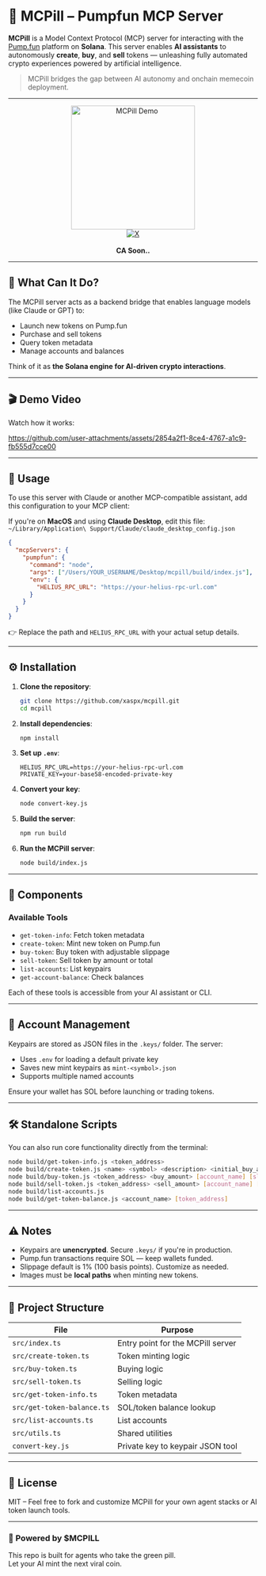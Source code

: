 
# 💊 MCPill – Pumpfun  MCP Server

**MCPill** is a Model Context Protocol (MCP) server for interacting with the [Pump.fun](https://pump.fun) platform on **Solana**. This server enables **AI assistants** to autonomously **create**, **buy**, and **sell** tokens — unleashing fully automated crypto experiences powered by artificial intelligence.

> MCPill bridges the gap between AI autonomy and onchain memecoin deployment.

---


<p align="center">
  <img src="https://raw.githack.com/xaspx/mcpill/main/scripts/mcpill.PNG" width="250" height="250" alt="MCPill Demo"> <br>
  <a href="https://x.com/mcpilldev" target="_blank"><img src="https://img.shields.io/static/v1?label=Follow%20us%20on&message=X&color=black&logo=x" alt="X"></a><br><br>
  <b>CA Soon..</b>
</p>

---

## 🧠 What Can It Do?

The MCPill server acts as a backend bridge that enables language models (like Claude or GPT) to:
- Launch new tokens on Pump.fun
- Purchase and sell tokens
- Query token metadata
- Manage accounts and balances

Think of it as **the Solana engine for AI-driven crypto interactions**.

---

## 🎬 Demo Video

Watch how it works:  

https://github.com/user-attachments/assets/2854a2f1-8ce4-4767-a1c9-fb555d7cce00

---

## 🚀 Usage

To use this server with Claude or another MCP-compatible assistant, add this configuration to your MCP client:

If you're on **MacOS** and using **Claude Desktop**, edit this file:  
`~/Library/Application\ Support/Claude/claude_desktop_config.json`

```json
{
  "mcpServers": {
    "pumpfun": {
      "command": "node",
      "args": ["/Users/YOUR_USERNAME/Desktop/mcpill/build/index.js"],
      "env": {
        "HELIUS_RPC_URL": "https://your-helius-rpc-url.com"
      }
    }
  }
}
```

👉 Replace the path and `HELIUS_RPC_URL` with your actual setup details.

---

## ⚙️ Installation

1. **Clone the repository**:
   ```bash
   git clone https://github.com/xaspx/mcpill.git
   cd mcpill
   ```

2. **Install dependencies**:
   ```bash
   npm install
   ```

3. **Set up `.env`**:
   ```env
   HELIUS_RPC_URL=https://your-helius-rpc-url.com
   PRIVATE_KEY=your-base58-encoded-private-key
   ```

4. **Convert your key**:
   ```bash
   node convert-key.js
   ```

5. **Build the server**:
   ```bash
   npm run build
   ```

6. **Run the MCPill server**:
   ```bash
   node build/index.js
   ```

---

## 🔧 Components

### Available Tools

- `get-token-info`: Fetch token metadata
- `create-token`: Mint new token on Pump.fun
- `buy-token`: Buy token with adjustable slippage
- `sell-token`: Sell token by amount or total
- `list-accounts`: List keypairs
- `get-account-balance`: Check balances

Each of these tools is accessible from your AI assistant or CLI.

---

## 👤 Account Management

Keypairs are stored as JSON files in the `.keys/` folder. The server:
- Uses `.env` for loading a default private key
- Saves new mint keypairs as `mint-<symbol>.json`
- Supports multiple named accounts

Ensure your wallet has SOL before launching or trading tokens.

---

## 🛠 Standalone Scripts

You can also run core functionality directly from the terminal:

```bash
node build/get-token-info.js <token_address>
node build/create-token.js <name> <symbol> <description> <initial_buy_amount> [account_name] [image_url]
node build/buy-token.js <token_address> <buy_amount> [account_name] [slippage]
node build/sell-token.js <token_address> <sell_amount> [account_name] [slippage]
node build/list-accounts.js
node build/get-token-balance.js <account_name> [token_address]
```

---

## ⚠️ Notes

- Keypairs are **unencrypted**. Secure `.keys/` if you're in production.
- Pump.fun transactions require SOL — keep wallets funded.
- Slippage default is 1% (100 basis points). Customize as needed.
- Images must be **local paths** when minting new tokens.

---

## 🧱 Project Structure

| File | Purpose |
|------|---------|
| `src/index.ts` | Entry point for the MCPill server |
| `src/create-token.ts` | Token minting logic |
| `src/buy-token.ts` | Buying logic |
| `src/sell-token.ts` | Selling logic |
| `src/get-token-info.ts` | Token metadata |
| `src/get-token-balance.ts` | SOL/token balance lookup |
| `src/list-accounts.ts` | List accounts |
| `src/utils.ts` | Shared utilities |
| `convert-key.js` | Private key to keypair JSON tool |

---

## 📘 License

MIT – Feel free to fork and customize MCPill for your own agent stacks or AI token launch tools.

---

### 🧬 Powered by $MCPILL

This repo is built for agents who take the green pill.  
Let your AI mint the next viral coin.
